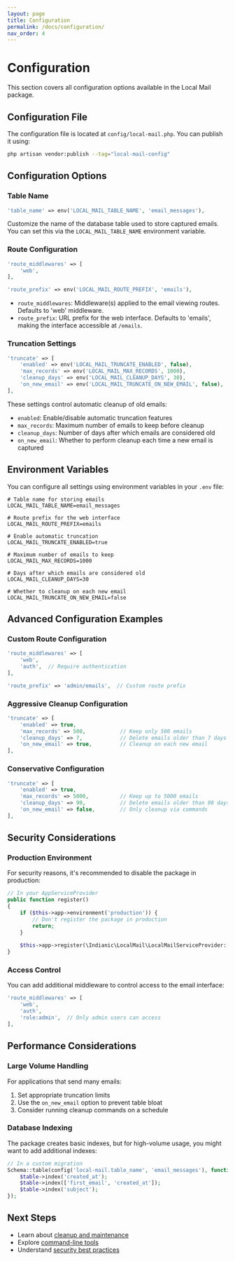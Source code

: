 ```yaml
---
layout: page
title: Configuration
permalink: /docs/configuration/
nav_order: 4
---
```


# Configuration

This section covers all configuration options available in the Local Mail package.

## Configuration File

The configuration file is located at `config/local-mail.php`. You can publish it using:

```bash
php artisan vendor:publish --tag="local-mail-config"
```

## Configuration Options

### Table Name

```php
'table_name' => env('LOCAL_MAIL_TABLE_NAME', 'email_messages'),
```

Customize the name of the database table used to store captured emails. You can set this via the `LOCAL_MAIL_TABLE_NAME` environment variable.

### Route Configuration

```php
'route_middlewares' => [
    'web',
],

'route_prefix' => env('LOCAL_MAIL_ROUTE_PREFIX', 'emails'),
```

- `route_middlewares`: Middleware(s) applied to the email viewing routes. Defaults to 'web' middleware.
- `route_prefix`: URL prefix for the web interface. Defaults to 'emails', making the interface accessible at `/emails`.

### Truncation Settings

```php
'truncate' => [
    'enabled' => env('LOCAL_MAIL_TRUNCATE_ENABLED', false),
    'max_records' => env('LOCAL_MAIL_MAX_RECORDS', 1000),
    'cleanup_days' => env('LOCAL_MAIL_CLEANUP_DAYS', 30),
    'on_new_email' => env('LOCAL_MAIL_TRUNCATE_ON_NEW_EMAIL', false),
],
```

These settings control automatic cleanup of old emails:

- `enabled`: Enable/disable automatic truncation features
- `max_records`: Maximum number of emails to keep before cleanup
- `cleanup_days`: Number of days after which emails are considered old
- `on_new_email`: Whether to perform cleanup each time a new email is captured

## Environment Variables

You can configure all settings using environment variables in your `.env` file:

```env
# Table name for storing emails
LOCAL_MAIL_TABLE_NAME=email_messages

# Route prefix for the web interface
LOCAL_MAIL_ROUTE_PREFIX=emails

# Enable automatic truncation
LOCAL_MAIL_TRUNCATE_ENABLED=true

# Maximum number of emails to keep
LOCAL_MAIL_MAX_RECORDS=1000

# Days after which emails are considered old
LOCAL_MAIL_CLEANUP_DAYS=30

# Whether to cleanup on each new email
LOCAL_MAIL_TRUNCATE_ON_NEW_EMAIL=false
```

## Advanced Configuration Examples

### Custom Route Configuration

```php
'route_middlewares' => [
    'web',
    'auth',  // Require authentication
],

'route_prefix' => 'admin/emails',  // Custom route prefix
```

### Aggressive Cleanup Configuration

```php
'truncate' => [
    'enabled' => true,
    'max_records' => 500,           // Keep only 500 emails
    'cleanup_days' => 7,            // Delete emails older than 7 days
    'on_new_email' => true,         // Cleanup on each new email
],
```

### Conservative Configuration

```php
'truncate' => [
    'enabled' => true,
    'max_records' => 5000,          // Keep up to 5000 emails
    'cleanup_days' => 90,           // Delete emails older than 90 days
    'on_new_email' => false,        // Only cleanup via commands
],
```

## Security Considerations

### Production Environment

For security reasons, it's recommended to disable the package in production:

```php
// In your AppServiceProvider
public function register()
{
    if ($this->app->environment('production')) {
        // Don't register the package in production
        return;
    }
    
    $this->app->register(\Indianic\LocalMail\LocalMailServiceProvider::class);
}
```

### Access Control

You can add additional middleware to control access to the email interface:

```php
'route_middlewares' => [
    'web',
    'auth',
    'role:admin',  // Only admin users can access
],
```

## Performance Considerations

### Large Volume Handling

For applications that send many emails:

1. Set appropriate truncation limits
2. Use the `on_new_email` option to prevent table bloat
3. Consider running cleanup commands on a schedule

### Database Indexing

The package creates basic indexes, but for high-volume usage, you might want to add additional indexes:

```php
// In a custom migration
Schema::table(config('local-mail.table_name', 'email_messages'), function (Blueprint $table) {
    $table->index('created_at');
    $table->index(['first_email', 'created_at']);
    $table->index('subject');
});
```

## Next Steps

- Learn about [cleanup and maintenance](/docs/maintenance/)
- Explore [command-line tools](/docs/commands/)
- Understand [security best practices](/docs/security/)